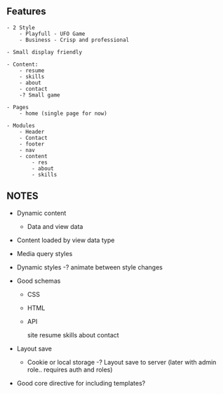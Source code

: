Features
--------
    - 2 Style
        - Playfull - UFO Game
        - Business - Crisp and professional
        
    - Small display friendly
    
    - Content:
        - resume
        - skills
        - about
        - contact
        -? Small game
        
    - Pages
        - home (single page for now)
        
    - Modules
        - Header
        - Contact
        - footer
        - nav
        - content
            - res
            - about
            - skills
        

NOTES
-----

- Dynamic content
    - Data and view data
    
- Content loaded by view data type
- Media query styles
- Dynamic styles
    -? animate between style changes
- Good schemas
    - CSS
    - HTML
    - API
        
        site
            resume
            skills
            about
            contact
            
        
    
- Layout save
    - Cookie or local storage
    -? Layout save to server (later with admin role.. requires auth and roles)
    
- Good core directive for including templates?


    

    